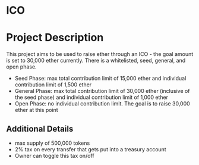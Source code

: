 # ICO

# Project Description
This project aims to be used to raise ether through an ICO - the goal amount is set to 30,000 ether currently. There is a whitelisted, seed, general, and open phase. 
- Seed Phase: max total contribution limit of 15,000 ether and individual contribution limit of 1,500 ether
- General Phase: max total contribution limit of 30,000 ether (inclusive of the seed phase) and individual contribution limit of 1,000 ether
- Open Phase: no individual contribution limit. The goal is to raise 30,000 ether at this point

## Additional Details
- max supply of 500,000 tokens
- 2% tax on every transfer that gets put into a treasury account
- Owner can toggle this tax on/off